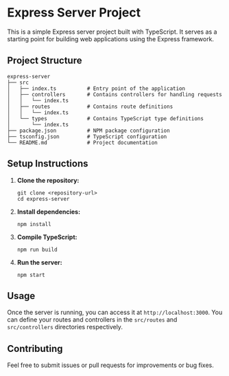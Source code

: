 # Express Server Project

This is a simple Express server project built with TypeScript. It serves as a starting point for building web applications using the Express framework.

## Project Structure

```
express-server
├── src
│   ├── index.ts          # Entry point of the application
│   ├── controllers       # Contains controllers for handling requests
│   │   └── index.ts
│   ├── routes            # Contains route definitions
│   │   └── index.ts
│   └── types             # Contains TypeScript type definitions
│       └── index.ts
├── package.json          # NPM package configuration
├── tsconfig.json         # TypeScript configuration
└── README.md             # Project documentation
```

## Setup Instructions

1. **Clone the repository:**
   ```
   git clone <repository-url>
   cd express-server
   ```

2. **Install dependencies:**
   ```
   npm install
   ```

3. **Compile TypeScript:**
   ```
   npm run build
   ```

4. **Run the server:**
   ```
   npm start
   ```

## Usage

Once the server is running, you can access it at `http://localhost:3000`. You can define your routes and controllers in the `src/routes` and `src/controllers` directories respectively.

## Contributing

Feel free to submit issues or pull requests for improvements or bug fixes.